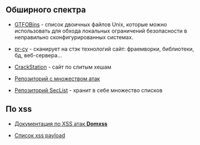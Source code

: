 
## Обширного спектра 

- [GTFOBins](https://gtfobins.github.io/) - список двоичных файлов Unix, которые можно использовать для обхода локальных ограничений безопасности в неправильно сконфигурированных системах. 

- [pr-cy]( https://pr-cy.ru/ ) - сканирует на стэк технологий сайт: фраемворки, библиотеки, бд, веб-сервера...

- [CrackStation](https://crackstation.net/) - сайт по слитым хешам

- [Репозиторий с множеством атак](https://github.com/swisskyrepo/PayloadsAllTheThings)

- [Репозиторий SecList](https://github.com/danielmiessler/SecLists/) - хранит в себе множество списков 
## По xss

- [Документация по XSS атак **Domxss**](https://github.com/wisec/domxsswiki/wiki)

- [Список xss payload](https://github.com/payloadbox/xss-payload-list)

